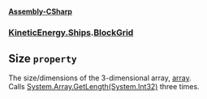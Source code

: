 #### [Assembly-CSharp](./Assembly-CSharp.md 'Assembly-CSharp')
### [KineticEnergy.Ships](./Assembly-CSharp.md#KineticEnergy-Ships 'KineticEnergy.Ships').[BlockGrid](./KineticEnergy-Ships-BlockGrid.md 'KineticEnergy.Ships.BlockGrid')
## Size `property`
The size/dimensions of the 3-dimensional array, [array](./KineticEnergy-Ships-BlockGrid-array.md 'KineticEnergy.Ships.BlockGrid.array').  
Calls [System.Array.GetLength(System.Int32)](https://docs.microsoft.com/en-us/dotnet/api/System.Array.GetLength(System.Int32) 'System.Array.GetLength(System.Int32)') three times.
